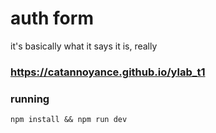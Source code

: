 # auth form
it's basically what it says it is, really

### https://catannoyance.github.io/ylab_t1

### running
`npm install && npm run dev`
